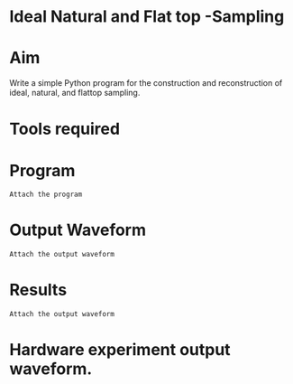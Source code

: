 # Ideal Natural and Flat top -Sampling
# Aim
Write a simple Python program for the construction and reconstruction of ideal, natural, and flattop sampling.
# Tools required
# Program
```
Attach the program
```
# Output Waveform
```
Attach the output waveform
```
# Results
```
Attach the output waveform
```
# Hardware experiment output waveform.

